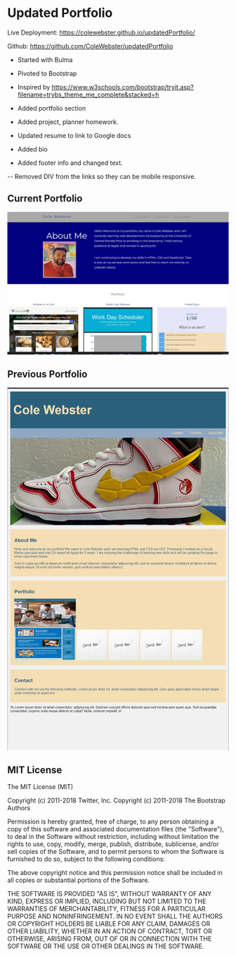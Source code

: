 # Updated Portfolio
Live Deployment: https://colewebster.github.io/updatedPortfolio/

Github: https://github.com/ColeWebster/updatedPortfolio


- Started with Bulma
- Pivoted to Bootstrap
- Inspired by https://www.w3schools.com/bootstrap/tryit.asp?filename=trybs_theme_me_complete&stacked=h

- Added portfolio section
- Added project, planner homework.
- Updated resume to link to Google docs
- Added bio
- Added footer info and changed text.

-- Removed DIV from the links so they can be mobile responsive.

## Current Portfolio
![Current Portfolio](./assets/updatedPortfolio.jpg)

## Previous Portfolio
![Previous Portfolio](./assets/previousPort.jpg)


## MIT License
The MIT License (MIT)

Copyright (c) 2011-2018 Twitter, Inc.
Copyright (c) 2011-2018 The Bootstrap Authors

Permission is hereby granted, free of charge, to any person obtaining a copy
of this software and associated documentation files (the "Software"), to deal
in the Software without restriction, including without limitation the rights
to use, copy, modify, merge, publish, distribute, sublicense, and/or sell
copies of the Software, and to permit persons to whom the Software is
furnished to do so, subject to the following conditions:

The above copyright notice and this permission notice shall be included in
all copies or substantial portions of the Software.

THE SOFTWARE IS PROVIDED "AS IS", WITHOUT WARRANTY OF ANY KIND, EXPRESS OR
IMPLIED, INCLUDING BUT NOT LIMITED TO THE WARRANTIES OF MERCHANTABILITY,
FITNESS FOR A PARTICULAR PURPOSE AND NONINFRINGEMENT. IN NO EVENT SHALL THE
AUTHORS OR COPYRIGHT HOLDERS BE LIABLE FOR ANY CLAIM, DAMAGES OR OTHER
LIABILITY, WHETHER IN AN ACTION OF CONTRACT, TORT OR OTHERWISE, ARISING FROM,
OUT OF OR IN CONNECTION WITH THE SOFTWARE OR THE USE OR OTHER DEALINGS IN
THE SOFTWARE.